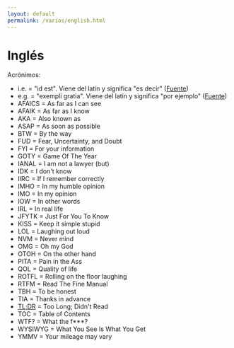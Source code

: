 ```yaml
---
layout: default
permalink: /varios/english.html
---
```


# Inglés

Acrónimos:

* i.e. = "id est". Viene del latín y significa "es decir" ([Fuente](http://www.wordreference.com/es/translation.asp?tranword=i.e.))
* e.g. = "exempli gratia". Viene del latín y significa "por ejemplo" ([Fuente](http://www.wordreference.com/es/translation.asp?tranword=e.g.))
* AFAICS = As far as I can see
* AFAIK = As far as I know
* AKA = Also known as
* ASAP = As soon as possible
* BTW = By the way
* FUD = Fear, Uncertainty, and Doubt
* FYI = For your information
* GOTY = Game Of The Year
* IANAL = I am not a lawyer (but)
* IDK = I don't know
* IIRC = If I remember correctly
* IMHO = In my humble opinion
* IMO = In my opinion
* IOW = In other words
* IRL = In real life
* JFYTK = Just For You To Know
* KISS = Keep it simple stupid
* LOL = Laughing out loud
* NVM = Never mind
* OMG = Oh my God
* OTOH = On the other hand
* PITA = Pain in the Ass
* QOL = Quality of life
* ROTFL = Rolling on the floor laughing
* RTFM = Read The Fine Manual
* TBH = To be honest
* TIA = Thanks in advance
* [TL;DR](https://es.wikipedia.org/wiki/TL;DR) = Too Long; Didn't Read
* TOC = Table of Contents
* WTF? = What the f***?
* WYSIWYG = What You See Is What You Get
* YMMV = Your mileage may vary
